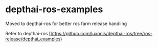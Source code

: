 # depthai-ros-examples
Moved to depthai-ros for better ros farm release handling


Refer to depthai-ros [https://github.com/luxonis/depthai-ros/tree/ros-release/depthai_examples)



